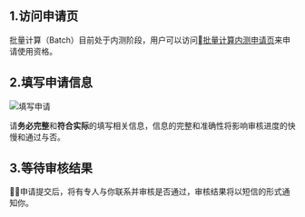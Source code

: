 ## 1.访问申请页
批量计算（Batch）目前处于内测阶段，用户可以访问[批量计算内测申请页](https://www.qcloud.com/act/apply/Batch)来申请使用资格。

## 2.填写申请信息

![填写申请](https://mc.qcloudimg.com/static/img/bdc74dd345c694298c3263e5c68b6b1f/image.png)
 
请**务必完整**和**符合实际**的填写相关信息，信息的完整和准确性将影响审核进度的快慢和通过与否。

## 3.等待审核结果
申请提交后，将有专人与你联系并审核是否通过，审核结果将以短信的形式通知你。
